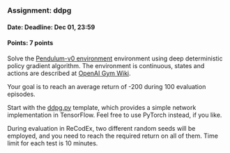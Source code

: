 ### Assignment: ddpg
#### Date: Deadline: Dec 01, 23:59
#### Points: 7 points

Solve the [Pendulum-v0 environment](https://gym.openai.com/envs/Pendulum-v0)
environment using deep deterministic policy gradient algorithm.
The environment is continuous, states and actions are described at
[OpenAI Gym Wiki](https://github.com/openai/gym/wiki/Pendulum-v0).

Your goal is to reach an average return of -200 during 100 evaluation episodes.

Start with the [ddpg.py](https://github.com/ufal/npfl122/tree/master/labs/07/ddpg.py)
template, which provides a simple network implementation in TensorFlow. Feel
free to use PyTorch instead, if you like.

During evaluation in ReCodEx, two different random seeds will be employed, and
you need to reach the required return on all of them. Time limit for each test
is 10 minutes.
